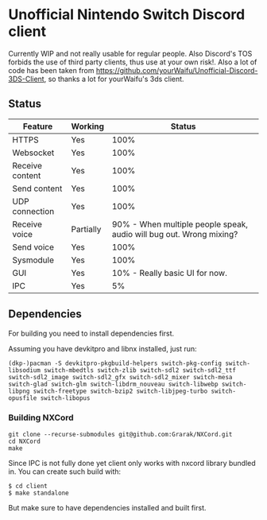 # Unofficial Nintendo Switch Discord client
Currently WIP and not really usable for regular people. Also Discord's TOS forbids the use of third party clients, thus use at your own risk!. Also a lot of code has been taken from https://github.com/yourWaifu/Unofficial-Discord-3DS-Client, so thanks a lot for yourWaifu's 3ds client.

## Status
| Feature         | Working   | Status                  |
|-----------------|-----------|-------------------------|
| HTTPS           | Yes       | 100%                    |
| Websocket       | Yes       | 100%                    |
| Receive content | Yes       | 100%                    |
| Send content    | Yes       | 100%                    |
| UDP connection  | Yes       | 100%                    |
| Receive voice   | Partially | 90% - When multiple people speak, audio will bug out. Wrong mixing? |
| Send voice      | Yes       | 100%                   |
| Sysmodule       | Yes       | 100%                   |
| GUI             | Yes       | 10% - Really basic UI for now. |
| IPC             | Yes       | 5%                     |

## Dependencies
For building you need to install dependencies first.

Assuming you have devkitpro and libnx installed, just run:
```
(dkp-)pacman -S devkitpro-pkgbuild-helpers switch-pkg-config switch-libsodium switch-mbedtls switch-zlib switch-sdl2 switch-sdl2_ttf switch-sdl2_image switch-sdl2_gfx switch-sdl2_mixer switch-mesa switch-glad switch-glm switch-libdrm_nouveau switch-libwebp switch-libpng switch-freetype switch-bzip2 switch-libjpeg-turbo switch-opusfile switch-libopus
```

### Building NXCord
```
git clone --recurse-submodules git@github.com:Grarak/NXCord.git
cd NXCord
make
```

Since IPC is not fully done yet client only works with nxcord library bundled in. You can create such build with:
```
$ cd client
$ make standalone
```
But make sure to have dependencies installed and built first.
